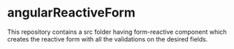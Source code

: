 # angularReactiveForm

This repository contains a src folder having form-reactive component which creates the reactive form with all the validations on the desired fields.
